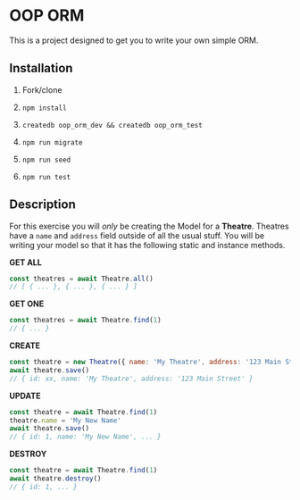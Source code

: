 # OOP ORM

This is a project designed to get you to write your own simple ORM.

## Installation

1. Fork/clone

1. `npm install`

1. `createdb oop_orm_dev && createdb oop_orm_test`

1. `npm run migrate`

1. `npm run seed`

1. `npm run test`

## Description

For this exercise you will _only_ be creating the Model for a **Theatre**. Theatres have a `name` and `address` field outside of all the usual stuff. You will be writing your model so that it has the following static and instance methods.

**GET ALL**
```js
const theatres = await Theatre.all()
// [ { ... }, { ... }, { ... } ]
```

**GET ONE**
```js
const theatres = await Theatre.find(1)
// { ... }
```

**CREATE**
```js
const theatre = new Theatre({ name: 'My Theatre', address: '123 Main Street' })
await theatre.save()
// { id: xx, name: 'My Theatre', address: '123 Main Street' }
```

**UPDATE**
```js
const theatre = await Theatre.find(1)
theatre.name = 'My New Name'
await theatre.save()
// { id: 1, name: 'My New Name', ... }
```

**DESTROY**
```js
const theatre = await Theatre.find(1)
await theatre.destroy()
// { id: 1, ... }
```

